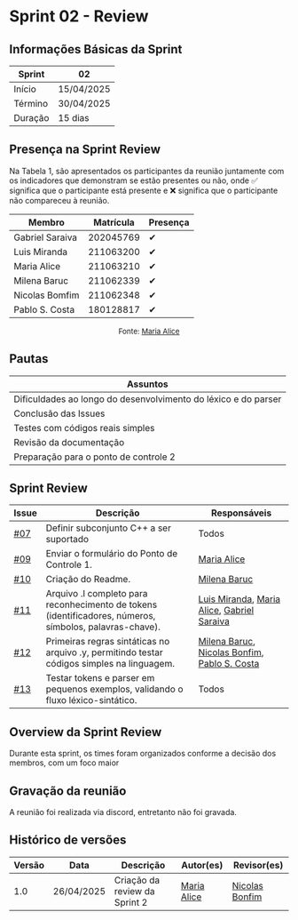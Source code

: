 # Sprint 02 - Review
<!-- Este é um arquivo base, para criar uma ata, basta copiá-lo e preencher os dados da reunião -->

## Informações Básicas da Sprint

| Sprint  | 02            |
|---------|---------------|
| Início  | 15/04/2025    |
| Término | 30/04/2025    |
| Duração | 15 dias       |

## Presença na Sprint Review

<!-- Colocar um ✅ se o participante estiver presente ou um ❌ caso negativo -->
Na Tabela 1, são apresentados os participantes da reunião juntamente com os indicadores que demonstram se estão presentes ou não, onde ✅ significa que o participante está presente e ❌ significa que o participante não compareceu à reunião.

| Membro                               | Matrícula        | Presença |
|--------------------------------------|--------------    | ---------|
| Gabriel Saraiva                      | 202045769        | ✔        |
| Luis Miranda                         | 211063200        | ✔        |
| Maria Alice                          | 211063210        | ✔        |
| Milena Baruc                         | 211062339        | ✔        |
| Nicolas Bomfim                       | 211062348        | ✔        |
| Pablo S. Costa                       | 180128817        | ✔        |

<center>

<font size="2"><p style="text-align: center">Fonte: [Maria Alice](https://github.com/Maliz30)</p></font>

</center>

## Pautas

<!-- pautas discutidas na reunião -->

| Assuntos                                                       |
|----------------------------------------------------------------|
| Dificuldades ao longo do desenvolvimento do léxico e do parser |
| Conclusão das Issues                                           |
| Testes com códigos reais simples                               |
| Revisão da documentação                                        |
| Preparação para o ponto de controle 2                          |

## Sprint Review
<!-- decisões feitas pela equipe -->
<!-- Github do time para facilitar ao colocar os responsáveis: 

[Gabriel Saraiva](https://github.com/gabrielsarcan)
[Luis Miranda](https://github.com/LuisMiranda10)
[Milena Baruc](https://github.com/MilenaBaruc)
[Maria Alice](https://github.com/Maliz30)
[Nicolas Bonfim](https://github.com/NickGehjk)
[Pablo S. Costa](https://github.com/pabloheika)

-->


| Issue                                                            | Descrição                                                                        | Responsáveis                                   |
|------------------------------------------------------------------|----------------------------------------------------------------------------------|------------------------------------------------|
| [#07](https://github.com/Maliz30/Interpretador_Cpp-Py/issues/7)  | Definir subconjunto C++ a ser suportado                                          | Todos                                          |
| [#09](https://github.com/Maliz30/Interpretador_Cpp-Py/issues/09)   | Enviar o formulário do Ponto de Controle 1.                     | [Maria Alice](https://github.com/Maliz30)            |
| [#10](https://github.com/Maliz30/Interpretador_Cpp-Py/issues/10)   | Criação do Readme.                     | [Milena Baruc](https://github.com/MilenaBaruc)            |
| [#11](https://github.com/Maliz30/Interpretador_Cpp-Py/issues/11)   | Arquivo .l completo para reconhecimento de tokens (identificadores, números, símbolos, palavras-chave).                   | [Luis Miranda](https://github.com/LuisMiranda10), [Maria Alice](https://github.com/Maliz30), [Gabriel Saraiva](https://github.com/gabrielsarcan)            |
| [#12](https://github.com/Maliz30/Interpretador_Cpp-Py/issues/12)   | Primeiras regras sintáticas no arquivo .y, permitindo testar códigos simples na linguagem.                    | [Milena Baruc](https://github.com/MilenaBaruc), [Nicolas Bonfim](https://github.com/NickGehjk), [Pablo S. Costa](https://github.com/pabloheika)             |
| [#13](https://github.com/Maliz30/Interpretador_Cpp-Py/issues/13)   | Testar tokens e parser em pequenos exemplos, validando o fluxo léxico-sintático.                    | Todos           |

## Overview da Sprint Review
<!-- compromissos que foram definidos para os integrantes, a data de entrega e os revisores, para facilitar o trabalho, pode pedir
para o chat GPT formar a tabela em HTML -->

Durante esta sprint, os times foram organizados conforme a decisão dos membros, com um foco maior 

## Gravação da reunião

A reunião foi realizada via discord, entretanto não foi gravada.

## Histórico de versões


| Versão | Data       | Descrição                     | Autor(es)                                 | Revisor(es)                                     |
| ------ | ---------- | ----------------------------- | ----------------------------------------- | ----------------------------------------------- |
| 1.0    | 26/04/2025 | Criação da review da Sprint 2 | [Maria Alice](https://github.com/Maliz30) | [Nicolas Bonfim](https://github.com/NickGehjk)  |
